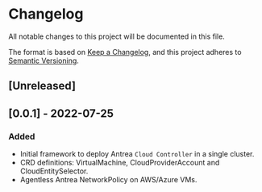 # Changelog

All notable changes to this project will be documented in this file.

The format is based on [Keep a Changelog](https://keepachangelog.com/en/1.0.0/),
and this project adheres to [Semantic Versioning](https://semver.org/spec/v2.0.0.html).

## [Unreleased]

## [0.0.1] - 2022-07-25

### Added

- Initial framework to deploy Antrea `Cloud Controller` in a single cluster.
- CRD definitions: VirtualMachine, CloudProviderAccount and CloudEntitySelector. 
- Agentless Antrea NetworkPolicy on AWS/Azure VMs.


